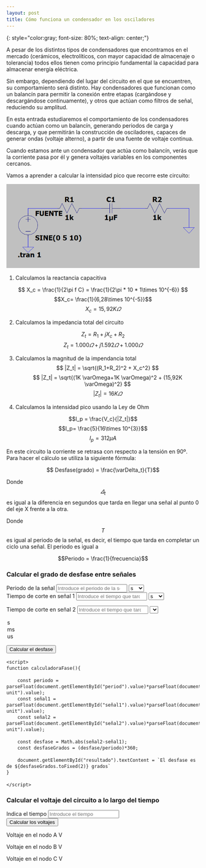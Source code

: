 ```yaml
---
layout: post
title: Cómo funciona un condensador en los osciladores
---
```

{: style="color:gray; font-size: 80%; text-align: center;"}

A pesar de los distintos tipos de condensadores que encontramos en el mercado (cerámicos, electrolíticos, con mayor capacidad de almacenaje o tolerancia) todos ellos tienen como principio fundamental la capacidad para almacenar energía eléctrica.

Sin embargo, dependiendo del lugar del circuito en el que se encuentren, su comportamiento será distinto. Hay condensadores que funcionan como un balancín para permitir la conexión entre etapas (cargándose y descargándose continuamente), y otros que actúan como filtros de señal, reduciendo su amplitud.

En esta entrada estudiaremos el comportamiento de los condensadores cuando actúan como un balancín, generando periodos de carga y descarga, y que permitirán la construcción de osciladores, capaces de generar ondas (voltaje alterno), a partir de una fuente de voltaje continua. 

Cuando estamos ante un condensador que actúa como balancín, verás que la corriente pasa por él y genera voltajes variables en los componentes cercanos.

Vamos a aprender a calcular la intensidad pico que recorre este circuito:

![Circuito para el cálculo de la intensidad pico](../img/cap14.png)

1. Calculamos la reactancia capacitiva
   
$$
X_c = \frac{1}{2\pi f C} = \frac{1}{2\pi * 10 * 1\times 10^{-6}}
$$
$$X_c= \frac{1}{6,28\times 10^{-5}}$$
$$X_c = 15,92 K \varOmega$$
   

2. Calculamos la impedancia total del circuito

$$Z_t = R_1+jX_c+R_2$$
$$Z_t= 1.000 \varOmega + j1.592 \varOmega + 1.000 \varOmega $$

3. Calculamos la magnitud de la impendancia total
    $$ |Z_t| = \sqrt{(R_1+R_2)^2 + X_c^2} $$
    $$ |Z_t| = \sqrt{(1K \varOmega+1K \varOmega)^2 + (15,92K \varOmega)^2} $$
    $$ |Z_t| = 16 K\varOmega $$

4. Calculamos la intensidad pico usando la Ley de Ohm

$$I_p = \frac{V_c}{|Z_t|}$$
$$I_p= \frac{5}{16\times 10^{3}}$$
$$I_p= 312 \mu A$$

En este circuito la corriente se retrasa con respecto a la tensión en 90º. Para hacer el cálculo se utiliza la siguiente fórmula:

$$ Desfase(grado) = \frac{\varDelta_t}{T}$$

Donde 
$$ \varDelta_t $$ 
es igual a la diferencia en segundos que tarda en llegar una señal al punto 0 del eje X frente a la otra.

Donde 
$$T$$
es igual al periodo de la señal, es decir, el tiempo que tarda en completar un ciclo una señal. El periodo es igual a 

$$Periodo = \frac{1}{frecuencia}$$


<html>
<head>
    <title>Desfase entre señales</title>
    <script id="MathJax-script" async src="https://cdn.jsdelivr.net/npm/mathjax@3/es5/tex-mml-chtml.js"></script>
</head>
<body>

<div id="calculadora-desfase">
<h3>Calcular el grado de desfase entre señales</h3>

<div id="periodo">
<label for="period">Periodo de la señal</label>
<input type="number" id="period" placeholder="Introduce el periodo de la señal. Este valor es la inversa de la frecuencia" required>
<select id="period-unit">
<option value="1">s</option>
<option value="0.001">ms</option>
<option value="0.000001">us</option>
</select>
</div>

<div id="señal1">
<label for="señal1">Tiempo de corte en señal 1</label>
<input type="number" id="señal1" placeholder="Introduce el tiempo que tarda la señal 1 en cortar el eje X" required>
<select id="señal1-unit">
<option value="1">s</option>
<option value="0.001">ms</option>
<option value="0.000001">us</option>
</select>
</div>

<div id="señal2">

<label for="señal2">Tiempo de corte en señal 2</label>
<input type="number" id="señal2" placeholder="Introduce el tiempo que tarda la señal 2 en cortar el eje X" required>
<select id="señal2-unit">
<option value="1">s</option>
<option value="0.001">ms</option>
<option value="0.000001">us</option>
</select>

</div>

<button onclick="calculadoraFase()">Calcular el desfase</button>

<p id="resultado"></p>
</div>

    <script>
    function calculadoraFase(){

        const periodo = parseFloat(document.getElementById("period").value)*parseFloat(document.getElementById("period-unit").value);
        const señal1 = parseFloat(document.getElementById("señal1").value)*parseFloat(document.getElementById("señal1-unit").value);
        const señal2 = parseFloat(document.getElementById("señal2").value)*parseFloat(document.getElementById("señal2-unit").value);

        const desfase = Math.abs(señal2-señal1);
        const desfaseGrados = (desfase/periodo)*360;

        document.getElementById("resultado").textContent = `El desfase es de ${desfaseGrados.toFixed(2)} grados`
    }     

    </script>
</body>

</html>

<html>

<head>

</head>

<body>

<div id=container>
<h3>Calcular el voltaje del circuito a lo largo del tiempo</h3>

<div id="input">
<label for="time">Indica el tiempo</label>
<input type="number" id="time" placeholder="Introduce el tiempo" required>
</div>

<div id="boton">
<button onclick="calculadoraVoltaje()">Calcular los voltajes</button>
</div>

<div id="resultado">
<p> Voltaje en el nodo A <span id="voltajeA"></span> V</p>
<p> Voltaje en el nodo B <span id="voltajeB"></span> V</p>
<p> Voltaje en el nodo C <span id="voltajeC"></span> V</p>
</div>

</div>

<script>
    // Parámetros del circuito y fuente
    const Vp= 5;
    const freq = 100;
    const R1= 1000;
    const R2= 1000;
    const C1= 10e-6

    //Función para calcular el voltaje

    function calculadoraVoltaje(){
        const tiempo = parseFloat(document.getElementById("time").value);
        //Calculo fuente en el tiempo dado
        const omega= 2 * Math.PI * freq; // Velocidad angular
        const Vs = Vp* Math.sin(omega * tiempo);
        //Voltaje en el nodo A
        const VA = Vs;
        //Voltaje en el nodo B
        const XC = 1/(omega*C1); //Reactancia del condensador
        const ZB = Math.sqrt(R1 ** 2 + XC ** 2); // Impedancia en el nodo B
        const VB = VA * (XC/ZB);
        // Voltaje en el nodo C
        const VC = VB * (R2 / (R2+XC));
        // Mostrar valores en pantalla
        document.getElementById("voltajeA").textContent = VA.toFixed(2);
        document.getElementById("voltajeB").textContent = VB.toFixed(2);
        document.getElementById("voltajeC").textContent = VC.toFixed(2);

    }
</script>
</body>

</html>